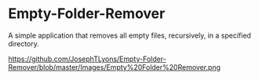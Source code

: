 # Empty-Folder-Remover
A simple application that removes all empty files, recursively, in a specified directory.

https://github.com/JosephTLyons/Empty-Folder-Remover/blob/master/Images/Empty%20Folder%20Remover.png
